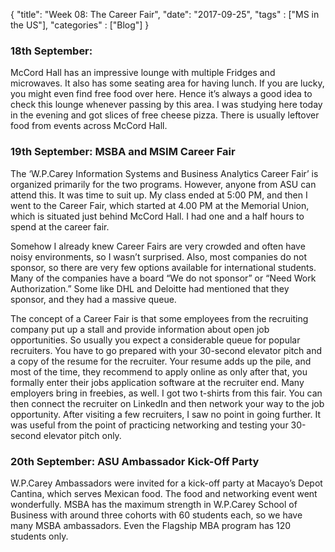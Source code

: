 {
    "title": "Week 08: The Career Fair",
    "date": "2017-09-25",
    "tags" : ["MS in the US"],
    "categories" : ["Blog"]
}

<h3> 18th September: </h3>

McCord Hall has an impressive lounge with multiple Fridges and microwaves. It also has some seating area for having lunch. If you are lucky, you might even find free food over here. Hence it’s always a good idea to check this lounge whenever passing by this area. I was studying here today in the evening and got slices of free cheese pizza. There is usually leftover food from events across McCord Hall.

<h3> 19th September: MSBA and MSIM Career Fair </h3>
The ‘W.P.Carey Information Systems and Business Analytics Career Fair’ is organized primarily for the two programs. However, anyone from ASU can attend this. It was time to suit up. My class ended at 5:00 PM, and then I went to the Career Fair, which started at 4.00 PM at the Memorial Union, which is situated just behind McCord Hall. I had one and a half hours to spend at the career fair.

Somehow I already knew Career Fairs are very crowded and often have noisy environments, so I wasn’t surprised. Also, most companies do not sponsor, so there are very few options available for international students. Many of the companies have a board “We do not sponsor” or “Need Work Authorization.” Some like DHL and Deloitte had mentioned that they sponsor, and they had a massive queue.

The concept of a Career Fair is that some employees from the recruiting company put up a stall and provide information about open job opportunities. So usually you expect a considerable queue for popular recruiters. You have to go prepared with your 30-second elevator pitch and a copy of the resume for the recruiter. Your resume adds up the pile, and most of the time, they recommend to apply online as only after that, you formally enter their jobs application software at the recruiter end. Many employers bring in freebies, as well. I got two t-shirts from this fair. You can then connect the recruiter on LinkedIn and then network your way to the job opportunity. After visiting a few recruiters, I saw no point in going further. It was useful from the point of practicing networking and testing your 30-second elevator pitch only.

<h3> 20th September: ASU Ambassador Kick-Off Party </h3>
W.P.Carey Ambassadors were invited for a kick-off party at Macayo’s Depot Cantina, which serves Mexican food. The food and networking event went wonderfully. MSBA has the maximum strength in W.P.Carey School of Business with around three cohorts with 60 students each, so we have many MSBA ambassadors. Even the Flagship MBA program has 120 students only.

